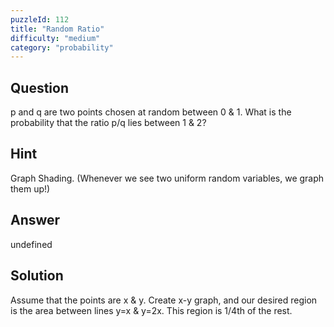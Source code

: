 ```yaml
---
puzzleId: 112
title: "Random Ratio"
difficulty: "medium"
category: "probability"
---
```


## Question
p and q are two points chosen at random between 0 & 1. What is the probability that the ratio p/q lies between 1 & 2?

## Hint
Graph Shading. (Whenever we see two uniform random variables, we graph them up!)

## Answer
undefined

## Solution
Assume that the points are x & y. Create x-y graph, and our desired region is the area between lines y=x & y=2x. This region is 1/4th of the rest.
